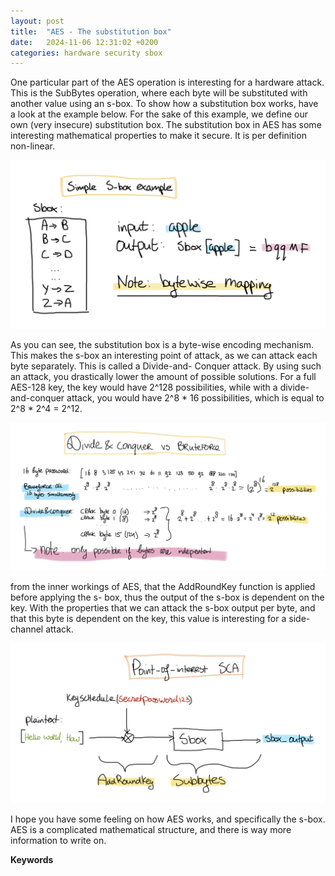 ```yaml
---
layout: post
title:  "AES - The substitution box"
date:   2024-11-06 12:31:02 +0200
categories: hardware security sbox  
---
```


One particular part of the AES operation is interesting for a hardware attack. This is the SubBytes operation, where each byte will be substituted with another value using an s-box. To show how a substitution box works, have a look at the example below. For the sake of this example, we define our own (very insecure) substitution box. The substitution box in AES has some interesting mathematical properties to make it secure. It is per definition non-linear.

![image](/assets/images/SimpleSbox.png) 

As you can see, the substitution box is a byte-wise encoding mechanism. This makes the s-box an interesting point of attack, as we can attack each byte separately. This is called a Divide-and- Conquer attack. By using such an attack, you drastically lower the amount of possible solutions. For a full AES-128 key, the key would have 2^128 possibilities, while with a divide-and-conquer attack, you would have 2^8 * 16 possibilities, which is equal to 2^8 * 2^4 = 2^12.

![image](/assets/images/DNC.png)

from the inner workings of AES, that the AddRoundKey function is applied before applying the s- box, thus the output of the s-box is dependent on the key. With the properties that we can attack
the s-box output per byte, and that this byte is dependent on the key, this value is interesting for a side-channel attack.

![image](/assets/images/POI.png)

I hope you have some feeling on how AES works, and specifically the s-box. AES is a complicated mathematical structure, and there is way more information to write on.

<b>Keywords</b>
